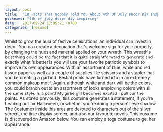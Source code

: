 ```yaml
---
layout: post
title:  "18 Facts That Nobody Told You About 4th Of July Decor Diy Inspiring"
postname: "4th-of-july-decor-diy-inspiring"
date:   2017-09-24 10:05:21 +0700
categories: [resume]
---
```

Whilst to grow the aura of festive celebrations, an individual can invest in decor. You can create a decoration that's welcome sign for your property, by changing the hues and material applied on your wreath. This wreath's best thing could be the fact that it is quite straightforward to generate and exactly what 's better is you will use your favorite patriotic symbols to improve its own appearances. With an assortment of blue, white and red tissue paper as well as a couple of supplies like scissors and a stapler that you be creating a garland. Bestial prints have turned into in an extremely common makeup motif. Again, although white and dark will be the colors, you could branch out to an assortment of looks employing colors with all the same style. Is a paint! My girlie girl becomes excited I pull our the paints. As stated previously, this costume generates a statement, if you're heading out for Halloween, or whether you're doing a person's eye shadow. The Costumes inside this area are devoted to characters out of the silver screen, the little display screen, and also our favourite novels. This costume is discovered on Amazon below. You can employ a toga costume to get her appearance.
